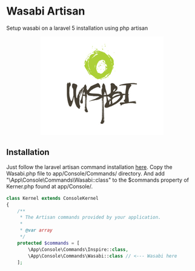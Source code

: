 # Wasabi Artisan
Setup wasabi on a laravel 5 installation using php artisan

<div align="center"><img src="https://raw.githubusercontent.com/rafaelgandi/wasabi_artisan/master/wasabilogo.png"></div>

## Installation
Just follow the laravel artisan command installation [here](http://laravel.com/docs/5.0/commands#registering-commands). 
Copy the Wasabi.php file to app/Console/Commands/ directory. And add "\App\Console\Commands\Wasabi::class" to the 
$commands property of Kerner.php found at app/Console/.

```PHP
class Kernel extends ConsoleKernel
{
    /**
     * The Artisan commands provided by your application.
     *
     * @var array
     */
    protected $commands = [
        \App\Console\Commands\Inspire::class,
        \App\Console\Commands\Wasabi::class // <--- Wasabi here
    ];

```